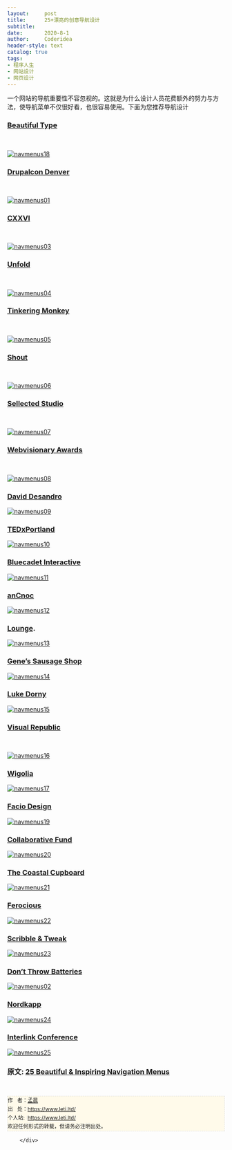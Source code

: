 ```yaml
---
layout:     post
title:      25+漂亮的创意导航设计
subtitle:   
date:       2020-8-1
author:     Coderidea
header-style: text
catalog: true
tags:
- 程序人生
- 网站设计
- 网页设计
--- 
```

<div class="postBody">
			<div id="cnblogs_post_body" class="blogpost-body"><p><span>一个网站的导航重要性不容忽视的。</span><span>这就是为什么设计人员花费额外的努力与方法，使导航菜单不仅很好看，也很容易使用。下面为您推荐导航设计</span></p>
<h3><a href="http://beautifultype.net/">Beautiful Type</a></h3>
<p> </p>
<p><a href="http://beautifultype.net/"><img class="aligncenter size-full wp-image-3448" src="http://webdesignledger.com/wp-content/uploads/2011/04/navmenus18.jpg" alt="navmenus18" /></a></p>
<h3><a href="http://denver2012.drupal.org/">Drupalcon Denver</a></h3>
<p> </p>
<p><a href="http://denver2012.drupal.org/"><img class="aligncenter size-full wp-image-3448" src="http://webdesignledger.com/wp-content/uploads/2011/04/navmenus01.jpg" alt="navmenus01" /></a></p>
<h3><a href="http://cxxvi.net/">CXXVI</a></h3>
<p> </p>
<p><a href="http://cxxvi.net/"><img class="aligncenter size-full wp-image-3448" src="http://webdesignledger.com/wp-content/uploads/2011/04/navmenus03.jpg" alt="navmenus03" /></a></p>
<h3><a href="http://unfold.no/#/about">Unfold</a></h3>
<p> </p>
<p><a href="http://unfold.no/#/about"><img class="aligncenter size-full wp-image-3448" src="http://webdesignledger.com/wp-content/uploads/2011/04/navmenus04.jpg" alt="navmenus04" /></a></p>
<h3><a href="http://www.tinkeringmonkey.com/">Tinkering Monkey</a></h3>
<p> </p>
<p><a href="http://www.tinkeringmonkey.com/"><img class="aligncenter size-full wp-image-3448" src="http://webdesignledger.com/wp-content/uploads/2011/04/navmenus05.jpg" alt="navmenus05" /></a></p>
<h3><a href="http://www.shoutdigital.com/">Shout</a></h3>
<p> </p>
<p><a href="http://www.shoutdigital.com/"><img class="aligncenter size-full wp-image-3448" src="http://webdesignledger.com/wp-content/uploads/2011/04/navmenus06.jpg" alt="navmenus06" /></a></p>
<h3><a href="http://sellected.com/">Sellected Studio</a></h3>
<p> </p>
<p><a href="http://sellected.com/"><img class="aligncenter size-full wp-image-3448" src="http://webdesignledger.com/wp-content/uploads/2011/04/navmenus07.jpg" alt="navmenus07" /></a></p>
<h3><a href="http://webvisionaryawards.com/">Webvisionary Awards</a></h3>
<p> </p>
<p><a href="http://webvisionaryawards.com/"><img class="aligncenter size-full wp-image-3448" src="http://webdesignledger.com/wp-content/uploads/2011/04/navmenus08.jpg" alt="navmenus08" /></a></p>
<h3><a href="http://desandro.com/">David Desandro</a></h3>
<p><a href="http://desandro.com/"><img class="aligncenter size-full wp-image-3448" src="http://webdesignledger.com/wp-content/uploads/2011/04/navmenus09.jpg" alt="navmenus09" /></a></p>
<h3><a href="http://www.tedxportland.com/">TEDxPortland</a></h3>
<p><a href="http://www.tedxportland.com/"><img class="aligncenter size-full wp-image-3448" src="http://webdesignledger.com/wp-content/uploads/2011/04/navmenus10.jpg" alt="navmenus10" /></a></p>
<h3><a href="http://bluecadet.com/">Bluecadet Interactive</a></h3>
<p><a href="http://bluecadet.com/"><img class="aligncenter size-full wp-image-3448" src="http://webdesignledger.com/wp-content/uploads/2011/04/navmenus11.jpg" alt="navmenus11" /></a></p>
<h3><a href="http://ancnoc.com/#doc-ancnoc">anCnoc</a></h3>
<p><a href="http://ancnoc.com/#doc-ancnoc"><img class="aligncenter size-full wp-image-3448" src="http://webdesignledger.com/wp-content/uploads/2011/04/navmenus12.jpg" alt="navmenus12" /></a></p>
<h3><a href="http://www.thelounge.fi/">Lounge</a>.</h3>
<p><a href="http://www.thelounge.fi/"><img class="aligncenter size-full wp-image-3448" src="http://webdesignledger.com/wp-content/uploads/2011/04/navmenus13.jpg" alt="navmenus13" /></a></p>
<h3><a href="http://genessausageshop.com/">Gene’s Sausage Shop</a></h3>
<p><a href="http://genessausageshop.com/"><img class="aligncenter size-full wp-image-3448" src="http://webdesignledger.com/wp-content/uploads/2011/04/navmenus14.jpg" alt="navmenus14" /></a></p>
<h3><a href="http://lukedorny.com/">Luke Dorny</a></h3>
<p><a href="http://lukedorny.com/"><img class="aligncenter size-full wp-image-3448" src="http://webdesignledger.com/wp-content/uploads/2011/04/navmenus15.jpg" alt="navmenus15" /></a></p>
<h3><a href="http://visualrepublic.net/">Visual Republic</a></h3>
<p> </p>
<p><a href="http://visualrepublic.net/"><img class="aligncenter size-full wp-image-3448" src="http://webdesignledger.com/wp-content/uploads/2011/04/navmenus16.jpg" alt="navmenus16" /></a></p>
<h3><a href="http://www.wigolia.com/">Wigolia</a></h3>
<p><a href="http://www.wigolia.com/"><img class="aligncenter size-full wp-image-3448" src="http://webdesignledger.com/wp-content/uploads/2011/04/navmenus17.jpg" alt="navmenus17" /></a></p>
<h3><a href="http://www.faciodesign.co.uk/">Facio Design</a></h3>
<p><a href="http://www.faciodesign.co.uk/"><img class="aligncenter size-full wp-image-3448" src="http://webdesignledger.com/wp-content/uploads/2011/04/navmenus19.jpg" alt="navmenus19" /></a></p>
<h3><a href="http://collaborativefund.com/">Collaborative Fund</a></h3>
<p><a href="http://collaborativefund.com/"><img class="aligncenter size-full wp-image-3448" src="http://webdesignledger.com/wp-content/uploads/2011/04/navmenus20.jpg" alt="navmenus20" /></a></p>
<h3><a href="http://thecoastalcupboard.com/">The Coastal Cupboard</a></h3>
<p><a href="http://thecoastalcupboard.com/"><img class="aligncenter size-full wp-image-3448" src="http://webdesignledger.com/wp-content/uploads/2011/04/navmenus21.jpg" alt="navmenus21" /></a></p>
<h3><a href="http://fe.rocious.com/">Ferocious</a></h3>
<p><a href="http://fe.rocious.com/"><img class="aligncenter size-full wp-image-3448" src="http://webdesignledger.com/wp-content/uploads/2011/04/navmenus22.jpg" alt="navmenus22" /></a></p>
<h3><a href="http://scribbleandtweak.com/">Scribble &amp; Tweak</a></h3>
<p><a href="http://scribbleandtweak.com/"><img class="aligncenter size-full wp-image-3448" src="http://webdesignledger.com/wp-content/uploads/2011/04/navmenus23.jpg" alt="navmenus23" /></a></p>
<h3><a href="http://dontthrowbatteries.com/">Don’t Throw Batteries</a></h3>
<p><a href="http://dontthrowbatteries.com/"><img class="aligncenter size-full wp-image-3448" src="http://webdesignledger.com/wp-content/uploads/2011/04/navmenus02.jpg" alt="navmenus02" /></a></p>
<h3><a href="http://nordkapp.fi/">Nordkapp</a></h3>
<p><a href="http://nordkapp.fi/"><img class="aligncenter size-full wp-image-3448" src="http://webdesignledger.com/wp-content/uploads/2011/04/navmenus24.jpg" alt="navmenus24" /></a></p>
<h3><a href="http://interlinkconference.com/">Interlink Conference</a></h3>
<p><a href="http://interlinkconference.com/"><img class="aligncenter size-full wp-image-3448" src="http://webdesignledger.com/wp-content/uploads/2011/04/navmenus25.jpg" alt="navmenus25" /></a></p>
<h3>原文: <a href="http://webdesignledger.com/inspiration/25-beautiful-inspiring-navigation-menus">25 Beautiful &amp; Inspiring Navigation Menus</a></h3>


<div id="ckepop"> </div>
<div>
<p id="PSignature" style="line-height:20px;background:#FFFAEA no-repeat 2% 50%;font-size:12px;border:#e0e0e0 1px dashed;">作   者：<a href="https://www.leti.ltd/">孟晨</a> <br /> 出   处：<a href="https://www.leti.ltd/">https://www.leti.ltd/</a> <br />个人站:  <a href="https://www.leti.ltd/">https://www.leti.ltd/</a><br />欢迎任何形式的转载，但请务必注明出处。</p>
</div></div><div id="MySignature"></div>
<div class="clear"></div>
<div id="blog_post_info_block">
<div id="BlogPostCategory"></div>
<div id="EntryTag"></div>
<div id="blog_post_info">
</div>
<div class="clear"></div>
<div id="post_next_prev"></div>
</div>


		</div>